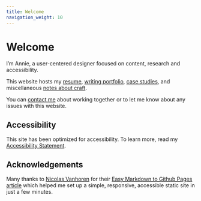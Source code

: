 ```yaml
---
title: Welcome
navigation_weight: 10
---
```


# Welcome

I’m Annie, a user-centered designer focused on content, research and accessibility.

This website hosts my [resume](resume.md), [writing portfolio](/work), [case studies](/case-studies), and miscellaneous [notes about craft](/craft-notes).

You can [contact me](contact.md) about working together or to let me know about any issues with this website.

## Accessibility
This site has been optimized for accessibility. To learn more, read my [Accessibility Statement](https://streats.github.io/accessibility-statement.html).

## Acknowledgements
Many thanks to [Nicolas Vanhoren](https://github.com/nicolas-van) for their [Easy Markdown to Github Pages article](https://nicolas-van.github.io/easy-markdown-to-github-pages/) which helped me set up a simple, responsive, accessible static site in just a few minutes.
